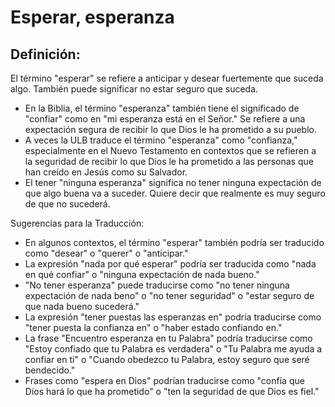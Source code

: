 # Esperar, esperanza

## Definición: 

El término "esperar" se refiere a anticipar y desear fuertemente que suceda algo.  También puede significar no estar seguro que suceda.

* En la Biblia, el término "esperanza" también tiene el significado de "confiar" como en "mi esperanza está en el Señor." Se refiere a una expectación segura de recibir lo que Dios le ha prometido a su pueblo.
* A veces la ULB traduce el término "esperanza" como "confianza," especialmente en el Nuevo Testamento en contextos que se refieren a la seguridad de recibir lo que Dios le ha prometido a las personas que han creído en Jesús como su Salvador.
* El tener "ninguna esperanza" significa no tener ninguna expectación de que algo buena va a suceder.  Quiere decir que  realmente es muy seguro de que no sucederá.

Sugerencias para la Traducción:

* En algunos contextos, el término "esperar" también podría ser traducido como "desear" o "querer" o "anticipar."
* La expresión "nada por qué esperar" podría ser traducida como "nada en qué confiar" o "ninguna expectación de nada bueno."
* "No tener esperanza" puede traducirse como "no tener ninguna expectación de nada beno" o "no tener seguridad" o "estar seguro de que nada bueno sucederá."
* La expresión "tener puestas las esperanzas en" podría traducirse como "tener puesta la confianza en" o "haber estado confiando en."
* La frase "Encuentro esperanza en tu Palabra" podría traducirse como "Estoy confiado que tu Palabra es verdadera" o "Tu Palabra me ayuda a confiar en ti" o "Cuando obedezco tu Palabra, estoy seguro que seré bendecido."
* Frases como "espera en Dios" podrían traducirse como "confía que Dios hará lo que ha prometido" o "ten la seguridad de que Dios es fiel."

